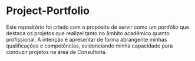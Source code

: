 # Project-Portfolio
Este repositório foi criado com o propósito de servir como um portfólio que destaca os projetos que realizei tanto no âmbito acadêmico quanto profissional. A intenção é apresentar de forma abrangente minhas qualificações e competências, evidenciando minha capacidade para conduzir projetos na área de Consultoria.

